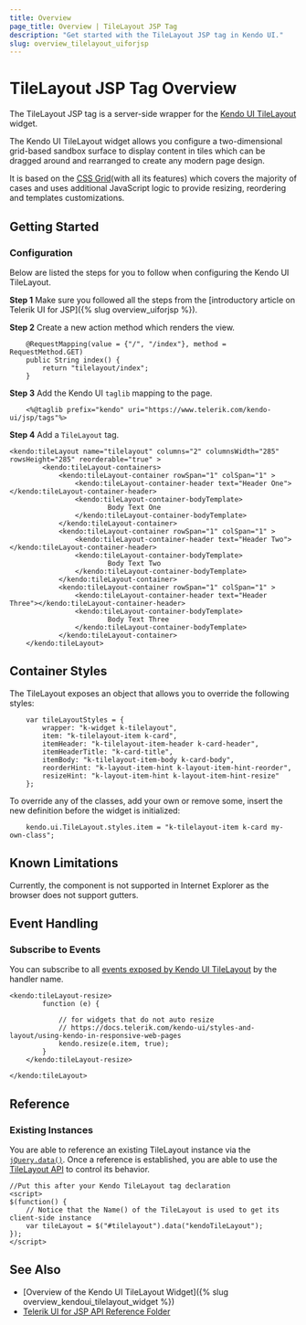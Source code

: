 ```yaml
---
title: Overview
page_title: Overview | TileLayout JSP Tag
description: "Get started with the TileLayout JSP tag in Kendo UI."
slug: overview_tilelayout_uiforjsp
---
```


# TileLayout JSP Tag Overview

The TileLayout JSP tag is a server-side wrapper for the [Kendo UI TileLayout](/api/javascript/ui/tilelayout) widget.

The Kendo UI TileLayout widget allows you configure a two-dimensional grid-based sandbox surface to display content in tiles which can be dragged around and rearranged to create any modern page design.

It is based on the [CSS Grid](https://css-tricks.com/snippets/css/complete-guide-grid/)(with all its features) which covers the majority of cases and uses additional JavaScript logic to provide resizing, reordering and templates customizations.

## Getting Started

### Configuration

Below are listed the steps for you to follow when configuring the Kendo UI TileLayout.

**Step 1** Make sure you followed all the steps from the [introductory article on Telerik UI for JSP]({% slug overview_uiforjsp %}).

**Step 2** Create a new action method which renders the view.

        @RequestMapping(value = {"/", "/index"}, method = RequestMethod.GET)
        public String index() {
            return "tilelayout/index";
        }

**Step 3** Add the Kendo UI `taglib` mapping to the page.


        <%@taglib prefix="kendo" uri="https://www.telerik.com/kendo-ui/jsp/tags"%>

**Step 4** Add a `TileLayout` tag.


    <kendo:tileLayout name="tilelayout" columns="2" columnsWidth="285" rowsHeight="285" reorderable="true" >
    		<kendo:tileLayout-containers>
    			<kendo:tileLayout-container rowSpan="1" colSpan="1" >
    				<kendo:tileLayout-container-header text="Header One"></kendo:tileLayout-container-header>
    				<kendo:tileLayout-container-bodyTemplate>
    						Body Text One
    				</kendo:tileLayout-container-bodyTemplate>				
    			</kendo:tileLayout-container>
    			<kendo:tileLayout-container rowSpan="1" colSpan="1" >
    				<kendo:tileLayout-container-header text="Header Two"></kendo:tileLayout-container-header>
    				<kendo:tileLayout-container-bodyTemplate>
    						Body Text Two
    				</kendo:tileLayout-container-bodyTemplate>				
    			</kendo:tileLayout-container>
    			<kendo:tileLayout-container rowSpan="1" colSpan="1" >
    				<kendo:tileLayout-container-header text="Header Three"></kendo:tileLayout-container-header>
    				<kendo:tileLayout-container-bodyTemplate>
    						Body Text Three
    				</kendo:tileLayout-container-bodyTemplate>				
    			</kendo:tileLayout-container>
    	</kendo:tileLayout>

## Container Styles

The TileLayout exposes an object that allows you to override the following styles:

```
    var tileLayoutStyles = {
        wrapper: "k-widget k-tilelayout",
        item: "k-tilelayout-item k-card",
        itemHeader: "k-tilelayout-item-header k-card-header",
        itemHeaderTitle: "k-card-title",
        itemBody: "k-tilelayout-item-body k-card-body",
        reorderHint: "k-layout-item-hint k-layout-item-hint-reorder",
        resizeHint: "k-layout-item-hint k-layout-item-hint-resize"
    };
```

To override any of the classes, add your own or remove some, insert the new definition before the widget is initialized:

```
    kendo.ui.TileLayout.styles.item = "k-tilelayout-item k-card my-own-class";
```

## Known Limitations

Currently, the component is not supported in Internet Explorer as the browser does not support gutters.

## Event Handling

### Subscribe to Events

You can subscribe to all [events exposed by Kendo UI TileLayout](/api/javascript/ui/tilelayout#events) by the handler name.



    <kendo:tileLayout-resize>
			function (e) {

                // for widgets that do not auto resize
                // https://docs.telerik.com/kendo-ui/styles-and-layout/using-kendo-in-responsive-web-pages
                kendo.resize(e.item, true);
            }
		</kendo:tileLayout-resize>

	</kendo:tileLayout>

## Reference

### Existing Instances

You are able to reference an existing TileLayout instance via the [`jQuery.data()`](https://api.jquery.com/jQuery.data/). Once a reference is established, you are able to use the [TileLayout API](/api/javascript/ui/tilelayout#methods) to control its behavior.


    //Put this after your Kendo TileLayout tag declaration
    <script>
    $(function() {
        // Notice that the Name() of the TileLayout is used to get its client-side instance
        var tileLayout = $("#tilelayout").data("kendoTileLayout");
    });
    </script>

## See Also

* [Overview of the Kendo UI TileLayout Widget]({% slug overview_kendoui_tilelayout_widget %})
* [Telerik UI for JSP API Reference Folder](/api/jsp/tilelayout)
